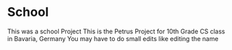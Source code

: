 # School
This was a school Project
This is the Petrus Project for 10th Grade CS class in Bavaria, Germany
You may have to do small edits like editing the name

